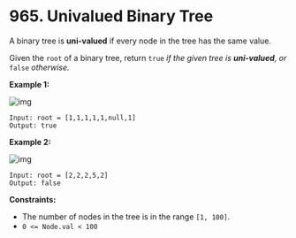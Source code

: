 # 965. Univalued Binary Tree

A binary tree is **uni-valued** if every node in the tree has the same value.

Given the `root` of a binary tree, return `true` *if the given tree is **uni-valued**, or* `false` *otherwise.*

 

**Example 1:**

![img](https://assets.leetcode.com/uploads/2018/12/28/unival_bst_1.png)

```
Input: root = [1,1,1,1,1,null,1]
Output: true
```

**Example 2:**

![img](https://assets.leetcode.com/uploads/2018/12/28/unival_bst_2.png)

```
Input: root = [2,2,2,5,2]
Output: false
```

 

**Constraints:**

- The number of nodes in the tree is in the range `[1, 100]`.
- `0 <= Node.val < 100`
